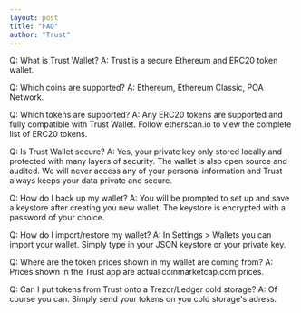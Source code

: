 ```yaml
---
layout: post
title: "FAQ"
author: "Trust"
---
```


Q: What is Trust Wallet?
A: Trust is a secure Ethereum and ERC20 token wallet.

Q: Which coins are supported?
A: Ethereum, Ethereum Classic, POA Network.


Q: Which tokens are supported?
A: Any ERC20 tokens are supported and fully compatible with Trust Wallet. Follow etherscan.io to view the complete list of ERC20 tokens.

Q: Is Trust Wallet secure?
A: Yes, your private key only stored locally and protected with many layers of security. The wallet is also open source and audited. We will never access any of your personal information and Trust always keeps your data private and secure.

Q: How do I back up my wallet?
A: You will be prompted to set up and save a keystore after creating you new wallet. The keystore is encrypted with a password of your choice.

Q: How do I import/restore my wallet?
A: In Settings > Wallets you can import your wallet. Simply type in your JSON keystore or your private key.

Q: Where are the token prices shown in my wallet are coming from?
A: Prices shown in the Trust app are actual coinmarketcap.com prices.

Q: Can I put tokens from Trust onto a Trezor/Ledger cold storage?
A: Of course you can. Simply send your tokens on you cold storage's adress.
